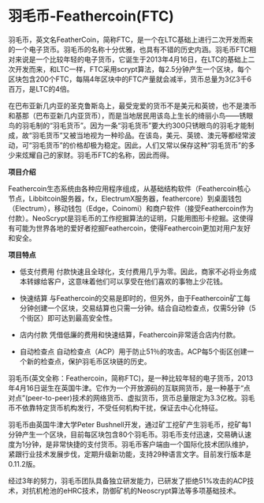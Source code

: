 # 

# 羽毛币-Feathercoin(FTC)

羽毛币，英文名FeatherCoin，简称FTC，是一个在LTC基础上进行二次开发而来的一个电子货币。羽毛币的名称十分优雅，也具有不错的历史内涵。羽毛币FTC相对来说是一个比较年轻的电子货币，它诞生于2013年4月16日，在LTC的基础上二次开发而来，和LTC一样，FTC采用scrypt算法，每2.5分钟产生一个区块，每个区块包含200个FTC，每隔4年区块中的FTC产量就会减半，货币总量为3亿3千6百万，是LTC的4倍。

在巴布亚新几内亚的圣克鲁斯岛上，最受宠爱的货币不是美元和英镑，也不是澳币和基那（巴布亚新几内亚货币），而是当地居民用该岛上生长的绮丽小鸟——锈眼鸟的羽毛制的“羽毛货币”。因为一条“羽毛货币”要大约300只锈眼鸟的羽毛才能制成，故“羽毛货币”又被当地视为一种珍品。在该岛，美元、英镑、澳元等都经常波动，可“羽毛货币”的价格却极为稳定。因此，人们又常以保存这种“羽毛货币”的多少来炫耀自己的家财。羽毛币FTC的名称，因此而得。

**项目介绍**

Feathercoin生态系统由各种应用程序组成，从基础结构软件（Feathercoin核心节点，Libbitcoin服务器，fx，ElectrumX服务器，feathercore）到桌面钱包（Electrum），移动钱包（Edge，Coinomi）和商户软件（接受Feathercoin作为付款）。NeoScrypt是羽毛币的工作挖掘算法的证明，只能用图形卡挖掘。这使得有可能为世界各地的爱好者挖掘Feathercoin，使得Feathercoin更加对用户友好和安全。

**项目特点**

- 低支付费用
  付款快速且全球化，支付费用几乎为零。因此，商家不必将业务成本转嫁给客户，这意味着他们可以享受在他们喜欢的事物上少花钱。

- 快速结算
  与Feathercoin的交易是即时的，但另外，由于Feathercoin矿工每分钟创建一个区块，交易结算也只需一分钟。结合自动检查点，仅需5分钟（5个街区）即可达到最高安全性。

- 店内付款
  凭借低廉的费用和快速结算，Feathercoin非常适合店内付款。

- 自动检查点
  自动检查点（ACP）用于防止51％的攻击。ACP每5个街区创建一个新的检查点，保护羽毛币区块链的历史。

羽毛币(英文全称：Feathercoin，简称FTC)，是一种比较年轻的电子货币，2013年4月16日诞生在英国牛津。它作为一个开放源码的互联网货币，是一种基于“点对点”(peer-to-peer)技术的网络货币、虚拟货币，货币总量限定为3.3亿枚。羽毛币不依靠特定货币机构发行，不受任何机构干扰，保证去中心化特征。

羽毛币由英国牛津大学Peter Bushnell开发，通过矿工挖矿产生羽毛币，挖矿每1分钟产生一个区块，目前每区块包含80个羽毛币。羽毛币支付迅速，交易确认速度为1分钟，是非常快捷的支付货币。羽毛币客户端由一个国际化技术团队维护，紧跟行业技术发展步伐，定期升级新功能，支持29种语言文字。目前发行版本是0.11.2版。

经过3年的努力，羽毛币团队具备独立研发能力，已研发了拒绝51%攻击的ACP技术，对抗机枪池的eHRC技术，防御矿机的Neoscrypt算法等多项基础技术。

